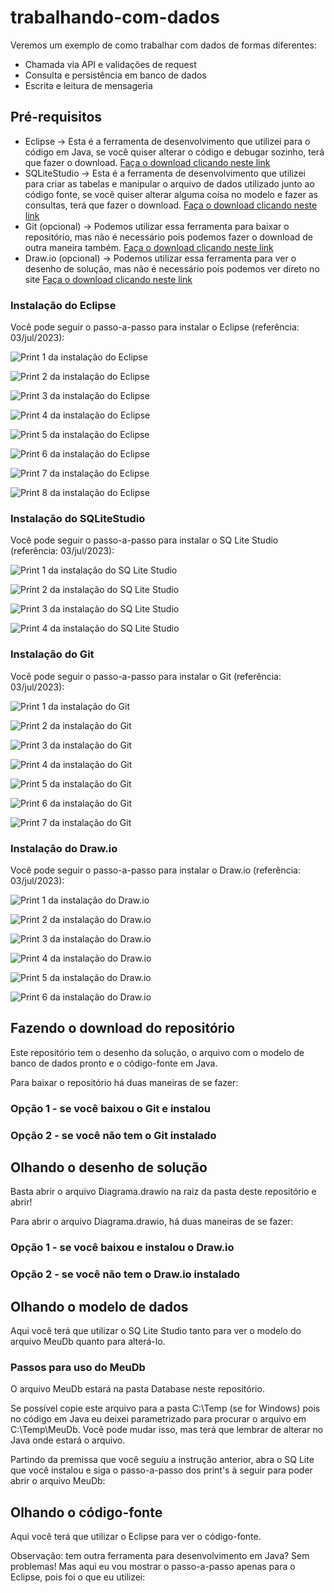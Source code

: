 # trabalhando-com-dados

Veremos um exemplo de como trabalhar com dados de formas diferentes:

* Chamada via API e validações de request
* Consulta e persistência em banco de dados
* Escrita e leitura de mensageria

## Pré-requisitos

* Eclipse -> Esta é a ferramenta de desenvolvimento que utilizei para o código em Java, se você quiser alterar o código e debugar sozinho, terá que fazer o download. [Faça o download clicando neste link](https://www.eclipse.org/downloads/packages/installer)
* SQLiteStudio -> Esta é a ferramenta de desenvolvimento que utilizei para criar as tabelas e manipular o arquivo de dados utilizado junto ao código fonte, se você quiser alterar alguma coisa no modelo e fazer as consultas, terá que fazer o download. [Faça o download clicando neste link](https://sqlitestudio.pl/)
* Git (opcional) -> Podemos utilizar essa ferramenta para baixar o repositório, mas não é necessário pois podemos fazer o download de outra maneira também. [Faça o download clicando neste link](https://git-scm.com/downloads)
* Draw.io (opcional) -> Podemos utilizar essa ferramenta para ver o desenho de solução, mas não é necessário pois podemos ver direto no site [Faça o download clicando neste link](https://www.drawio.com/)

### Instalação do Eclipse

Você pode seguir o passo-a-passo para instalar o Eclipse (referência: 03/jul/2023):

![Print 1 da instalação do Eclipse](/../main/Imagens/Eclipse-print1.png)

![Print 2 da instalação do Eclipse](https://github.com/evertonjuniti/trabalhando-com-dados/tree/main/Imagens/Eclipse-print2.png)

![Print 3 da instalação do Eclipse](https://github.com/evertonjuniti/trabalhando-com-dados/tree/main/Imagens/Eclipse-print3.png)

![Print 4 da instalação do Eclipse](https://github.com/evertonjuniti/trabalhando-com-dados/tree/main/Imagens/Eclipse-print4.png)

![Print 5 da instalação do Eclipse](https://github.com/evertonjuniti/trabalhando-com-dados/tree/main/Imagens/Eclipse-print5.png)

![Print 6 da instalação do Eclipse](https://github.com/evertonjuniti/trabalhando-com-dados/tree/main/Imagens/Eclipse-print6.png)

![Print 7 da instalação do Eclipse](https://github.com/evertonjuniti/trabalhando-com-dados/tree/main/Imagens/Eclipse-print7.png)

![Print 8 da instalação do Eclipse](https://github.com/evertonjuniti/trabalhando-com-dados/tree/main/Imagens/Eclipse-print8.png)

### Instalação do SQLiteStudio

Você pode seguir o passo-a-passo para instalar o SQ Lite Studio (referência: 03/jul/2023):

![Print 1 da instalação do SQ Lite Studio](https://github.com/evertonjuniti/trabalhando-com-dados/tree/main/Imagens/SQLiteStudio-print1.png)

![Print 2 da instalação do SQ Lite Studio](https://github.com/evertonjuniti/trabalhando-com-dados/tree/main/Imagens/SQLiteStudio-print2.png)

![Print 3 da instalação do SQ Lite Studio](https://github.com/evertonjuniti/trabalhando-com-dados/tree/main/Imagens/SQLiteStudio-print3.png)

![Print 4 da instalação do SQ Lite Studio](https://github.com/evertonjuniti/trabalhando-com-dados/tree/main/Imagens/SQLiteStudio-print4.png)

### Instalação do Git

Você pode seguir o passo-a-passo para instalar o Git (referência: 03/jul/2023):

![Print 1 da instalação do Git](https://github.com/evertonjuniti/trabalhando-com-dados/tree/main/Imagens/Git-print1.png)

![Print 2 da instalação do Git](https://github.com/evertonjuniti/trabalhando-com-dados/tree/main/Imagens/Git-print2.png)

![Print 3 da instalação do Git](https://github.com/evertonjuniti/trabalhando-com-dados/tree/main/Imagens/Git-print3.png)

![Print 4 da instalação do Git](https://github.com/evertonjuniti/trabalhando-com-dados/tree/main/Imagens/Git-print4.png)

![Print 5 da instalação do Git](https://github.com/evertonjuniti/trabalhando-com-dados/tree/main/Imagens/Git-print5.png)

![Print 6 da instalação do Git](/https://github.com/evertonjuniti/trabalhando-com-dados/tree/main/Imagens/Git-print6.png)

![Print 7 da instalação do Git](/https://github.com/evertonjuniti/trabalhando-com-dados/tree/main/Imagens/Git-print7.png)

### Instalação do Draw.io

Você pode seguir o passo-a-passo para instalar o Draw.io (referência: 03/jul/2023):

![Print 1 da instalação do Draw.io](https://github.com/evertonjuniti/trabalhando-com-dados/tree/main/Imagens/Drawio-print1.png)

![Print 2 da instalação do Draw.io](https://github.com/evertonjuniti/trabalhando-com-dados/tree/main/Imagens/Drawio-print2.png)

![Print 3 da instalação do Draw.io](https://github.com/evertonjuniti/trabalhando-com-dados/tree/main/Imagens/Drawio-print3.png)

![Print 4 da instalação do Draw.io](https://github.com/evertonjuniti/trabalhando-com-dados/tree/main/Imagens/Drawio-print4.png)

![Print 5 da instalação do Draw.io](https://github.com/evertonjuniti/trabalhando-com-dados/tree/main/Imagens/Drawio-print5.png)

![Print 6 da instalação do Draw.io](https://github.com/evertonjuniti/trabalhando-com-dados/tree/main/Imagens/Drawio-print6.png)

## Fazendo o download do repositório

Este repositório tem o desenho da solução, o arquivo com o modelo de banco de dados pronto e o código-fonte em Java.

Para baixar o repositório há duas maneiras de se fazer:

### Opção 1 - se você baixou o Git e instalou


### Opção 2 - se você não tem o Git instalado

## Olhando o desenho de solução

Basta abrir o arquivo Diagrama.drawio na raiz da pasta deste repositório e abrir!

Para abrir o arquivo Diagrama.drawio, há duas maneiras de se fazer:

### Opção 1 - se você baixou e instalou o Draw.io

### Opção 2 - se você não tem o Draw.io instalado

## Olhando o modelo de dados

Aqui você terá que utilizar o SQ Lite Studio tanto para ver o modelo do arquivo MeuDb quanto para alterá-lo.

### Passos para uso do MeuDb

O arquivo MeuDb estará na pasta Database neste repositório.

Se possível copie este arquivo para a pasta C:\Temp (se for Windows) pois no código em Java eu deixei parametrizado para procurar o arquivo em C:\Temp\MeuDb. Você pode mudar isso, mas terá que lembrar de alterar no Java onde estará o arquivo.

Partindo da premissa que você seguiu a instrução anterior, abra o SQ Lite que você instalou e siga o passo-a-passo dos print's à seguir para poder abrir o arquivo MeuDb:

## Olhando o código-fonte

Aqui você terá que utilizar o Eclipse para ver o código-fonte.

Observação: tem outra ferramenta para desenvolvimento em Java? Sem problemas! Mas aqui eu vou mostrar o passo-a-passo apenas para o Eclipse, pois foi o que eu utilizei:

